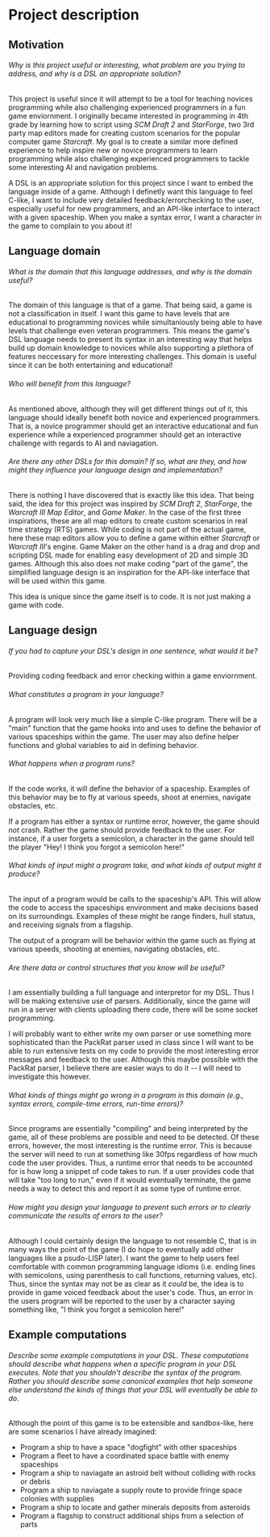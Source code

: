 # Project description

## Motivation

###### Why is this project useful or interesting, what problem are you trying to address, and why is a DSL an appropriate solution?
This project is useful since it will attempt to be a tool for teaching novices programming while also challenging experienced 
programmers in a fun game enviornment. I originally became interested in programming in 4th grade by learning how to script using
_SCM Draft 2_ and _StarForge_, two 3rd party map editors made for creating custom scenarios for the popular computer game _Starcraft_.
My goal is to create a similar more defined experience to help inspire new or novice programmers to learn programming while also 
challenging experienced programmers to tackle some interesting AI and navigation problems.

A DSL is an appropriate solution for this project since I want to embed the language inside of a game. Although I definetly want this
language to feel C-like, I want to include very detailed feedback/errorchecking to the user, especially useful for new programmers,
and an API-like interface to interact with a given spaceship. When you make a syntax error, I want a character in the game to complain
to you about it!



## Language domain

###### What is the domain that this language addresses, and why is the domain useful?
The domain of this language is that of a game. That being said, a game is not a classification in itself. I want this game to have
levels that are educational to programming novices while simultaniously being able to have levels that challenge even veteran
programmers. This means the game's DSL language needs to present its syntax in an interesting way that helps build up domain knowledge
to novices while also supporting a plethora of features neccessary for more interesting challenges. This domain is useful since it can
be both entertaining and educational!

###### Who will benefit from this language?
As mentioned above, although they will get different things out of it, this language should ideally benefit both novice and
experienced programmers. That is, a novice programmer should get an interactive educational and fun experience while a experienced 
programmer should get an interactive challenge with regards to AI and naviagation.

###### Are there any other DSLs for this domain? If so, what are they, and how might they influence your language design and implementation?
There is nothing I have discovered that is exactly like this idea. That being said, the idea for this project was inspired by
_SCM Draft 2_, _StarForge_, the _Warcraft III Map Editor_, and _Game Maker_. In the case of the first three inspirations, these
are all map editors to create custom scenarios in real time strategy (RTS) games. While coding is not part of the actual game,
here these map editors allow you to define a game within either _Starcraft_ or _Warcraft III_'s engine. Game Maker on the other hand
is a drag and drop and scripting DSL made for enabling easy development of 2D and simple 3D games. Although this also does not make
coding "part of the game", the simplified language design is an inspiration for the API-like interface that will be used within this 
game.

This idea is unique since the game itself is to code. It is not just making a game with code.



## Language design

###### If you had to capture your DSL's design in one sentence, what would it be?
Providing coding feedback and error checking within a game enviornment.

###### What constitutes a program in your language?
A program will look very much like a simple C-like program. There will be a "main" function that the game hooks into and uses to 
define the behavior of various spaceships within the game. The user may also define helper functions and global variables to aid in
defining behavior.

###### What happens when a program runs?
If the code works, it will define the behavior of a spaceship. Examples of this behavior may be to fly at various speeds, shoot at 
enemies, navigate obstacles, etc.

If a program has either a syntax or runtime error, however, the game should _not_ crash. Rather the game should provide feedback
to the user. For instance, if a user forgets a semicolon, a character in the game should tell the player "Hey! I think you forgot a
semicolon here!"

###### What kinds of input might a program take, and what kinds of output might it produce?
The input of a program would be calls to the spaceship's API. This will allow the code to access the spaceships environment and make
decisions based on its surroundings. Examples of these might be range finders, hull status, and receiving signals from a flagship.

The output of a program will be behavior within the game such as flying at various speeds, shooting at enemies, navigating obstacles,
etc.

###### Are there data or control structures that you know will be useful?
I am essentially building a full language and interpretor for my DSL. Thus I will be making extensive use of parsers. Additionally,
since the game will run in a server with clients uploading there code, there will be some socket programming.

I will probably want to either write my own parser or use something more sophisticated than the PackRat parser used in class since I
will want to be able to run extensive tests on my code to provide the most interesting error messages and feedback to the user.
Although this maybe possible with the PackRat parser, I believe there are easier ways to do it -- I will need to investigate this
however.

###### What kinds of things might go wrong in a program in this domain (e.g., syntax errors, compile-time errors, run-time errors)?
Since programs are essentially "compiling" and being interpreted by the game, all of these problems are possible and need to be 
detected. Of these errors, however, the most interesting is the runtime error. This is because the server will need to run at 
something like 30fps regardless of how much code the user provides. Thus, a runtime error that needs to be accounted for is how long
a snippet of code takes to run. If a user provides code that will take "too long to run," even if it would eventually terminate, the
game needs a way to detect this and report it as some type of runtime error.

###### How might you design your language to prevent such errors or to clearly communicate the results of errors to the user?
Although I could certainly design the language to not resemble C, that is in many ways the point of the game (I do hope to eventually 
add other languages like a psudo-LISP later). I want the game to help users feel comfortable with common programming language idioms 
(i.e. ending lines with semicolons, using parenthesis to call functions, returning values, etc). Thus, since the syntax may not
be as clear as it _could_ be, the idea is to provide in game voiced feedback about the user's code. Thus, an error in the users 
program will be reported to the user by a character saying something like, "I think you forgot a semicolon here!"



## Example computations

###### Describe some example computations in your DSL. These computations should describe what happens when a specific program in your DSL executes. Note that you shouldn't describe the syntax of the program. Rather you should describe some canonical examples that help someone else understand the kinds of things that your DSL will eventually be able to do.
Although the point of this game is to be extensible and sandbox-like, here are some scenarios I have already imagined:
   * Program a ship to have a space "dogfight" with other spaceships
   * Program a fleet to have a coordinated space battle with enemy spaceships
   * Program a ship to naviagate an astroid belt without colliding with rocks or debris
   * Program a ship to naviagate a supply route to provide fringe space colonies with supplies
   * Program a ship to locate and gather minerals deposits from asteroids
   * Program a flagship to construct additional ships from a selection of parts

